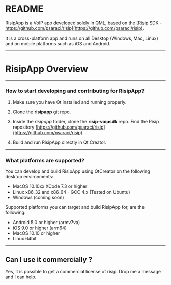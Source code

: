 # README #

RisipApp is a VoIP app developed solely in QML, based on the [Risip SDK - https://github.com/psaraci/risip](https://github.com/psaraci/risip).

It is a cross-platform app and runs on all Desktop (Windows, Mac, Linux) and on mobile platforms such as iOS and Android.

-------------------------------

# RisipApp Overview #

---------------------------------------------


### How to start developing and contributing for RisipApp?

1. Make sure you have Qt installed and running properly.

2. Clone the **risipapp** git repo.

4. Inside the *risipapp* folder, clone the **risip-voipsdk** repo. Find the Risip repository [https://github.com/psaraci/risip](https://github.com/psaraci/risip)
 
5. Build and run RisipApp directly in Qt Creator.


--------------------------------------------------------

### What platforms are supported? ###

You can develop and build RisipApp using QtCreator on the following desktop environments:

- MacOS 10.10xx XCode 7.3 or higher
- Linux x86_32 and x86_64 - GCC 4.x (Tested on Ubuntu)
- Windows (coming soon)

Supported platforms you can target and build RisipApp for, are the following:

- Android 5.0 or higher (armv7va)
- iOS 9.0 or higher (arm64)
- MacOS 10.10 or higher
- Linux 64bit

--------------------------------

## Can I use it commercially ? ##

Yes, it is possible to get a commercial license of risip. Drop me a message and I can help.


